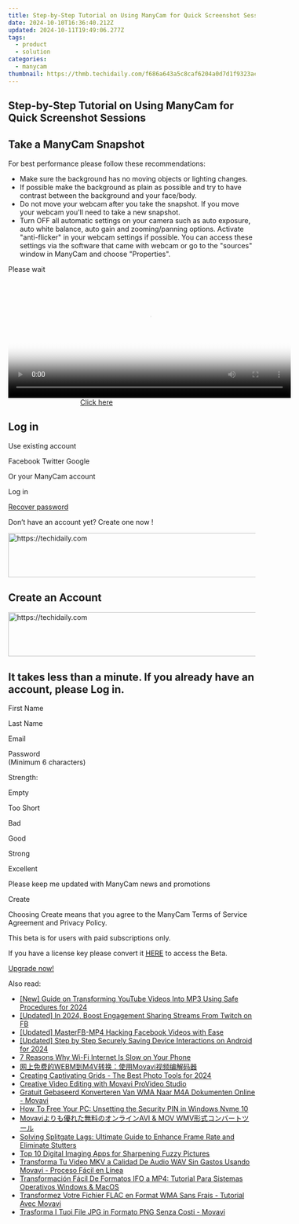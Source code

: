 ```yaml
---
title: Step-by-Step Tutorial on Using ManyCam for Quick Screenshot Sessions
date: 2024-10-10T16:36:40.212Z
updated: 2024-10-11T19:49:06.277Z
tags:
  - product
  - solution
categories:
  - manycam
thumbnail: https://thmb.techidaily.com/f686a643a5c8caf6204a0d7d1f9323ac2adea370f54448ccc0e12698405e95bf.jpg
---
```


## Step-by-Step Tutorial on Using ManyCam for Quick Screenshot Sessions

## Take a ManyCam Snapshot

For best performance please follow these recommendations:

* Make sure the background has no moving objects or lighting changes.
* If possible make the background as plain as possible and try to have contrast between the background and your face/body.
* Do not move your webcam after you take the snapshot. If you move your webcam you'll need to take a new snapshot.
* Turn OFF all automatic settings on your camera such as auto exposure, auto white balance, auto gain and zooming/panning options. Activate "anti-flicker" in your webcam settings if possible. You can access these settings via the software that came with webcam or go to the "sources" window in ManyCam and choose "Properties".

  
Please wait 

<!-- affiliate ads begin -->
<span id="1983573">
					<video width="576" height="240" style="cursor:pointer"
           poster="//a.impactradius-go.com/display-clicktoplayimage/1983573.png"
           onclick="if(!this.playClicked){this.play();this.setAttribute('controls',true);this.playClicked=true;}">
	   <source src="//a.impactradius-go.com/display-ad/22993-1983573">
	   <img src="//a.impactradius-go.com/display-clicktoplayimage/1983573.png" style="border: none; height: 100%; width: 100%; object-fit: contain">
	</video>
	<div style="width:360px;text-align:center"><a href="javascript:window.open(decodeURIComponent('https%3A%2F%2Fhomestyler.sjv.io%2Fc%2F5597632%2F1983573%2F22993'), '_blank');void(0);">Click here</a></div>
</span>
<img height="0" width="0" src="https://imp.pxf.io/i/5597632/1983573/22993" style="position:absolute;visibility:hidden;" border="0" />
<!-- affiliate ads end -->

## Log in

Use existing account

Facebook Twitter Google 

Or your ManyCam account

Log in 

[Recover password](https://tools.techidaily.com/manycam/products/) 

 Don’t have an account yet? Create one now ! 

<!-- affiliate ads begin -->
<a href="https://appsumo.8odi.net/c/5597632/2123734/7443" target="_top" id="2123734">
  <img src="//a.impactradius-go.com/display-ad/7443-2123734" border="0" alt="https://techidaily.com" width="728" height="90"/>
</a>
<img height="0" width="0" src="https://appsumo.8odi.net/i/5597632/2123734/7443" style="position:absolute;visibility:hidden;" border="0" />
<!-- affiliate ads end -->

## Create an Account

<!-- affiliate ads begin -->
<a href="https://zebaoaffiliateprogram.pxf.io/c/5597632/2137973/21526" target="_top" id="2137973">
  <img src="//a.impactradius-go.com/display-ad/21526-2137973" border="0" alt="https://techidaily.com" width="728" height="90"/>
</a>
<img height="0" width="0" src="https://zebaoaffiliateprogram.pxf.io/i/5597632/2137973/21526" style="position:absolute;visibility:hidden;" border="0" />
<!-- affiliate ads end -->

## It takes less than a minute. If you already have an account, please Log in.

First Name 

Last Name 

Email 

Password  
(Minimum 6 characters) 

Strength: 

Empty

Too Short

Bad

Good

Strong

Excellent

Please keep me updated with ManyCam news and promotions 

Create 

Choosing Create means that you agree to the ManyCam Terms of Service Agreement and Privacy Policy.

This beta is for users with paid subscriptions only.

If you have a license key please convert it [HERE](https://tools.techidaily.com/manycam/products/) to access the Beta.

[Upgrade now!](https://tools.techidaily.com/manycam/products/)

<ins class="adsbygoogle"
     style="display:block"
     data-ad-format="autorelaxed"
     data-ad-client="ca-pub-7571918770474297"
     data-ad-slot="1223367746"></ins>

<ins class="adsbygoogle"
     style="display:block"
     data-ad-client="ca-pub-7571918770474297"
     data-ad-slot="8358498916"
     data-ad-format="auto"
     data-full-width-responsive="true"></ins>

<span class="atpl-alsoreadstyle">Also read:</span>
<div><ul>
<li><a href="https://eaxpv-info.techidaily.com/new-guide-on-transforming-youtube-videos-into-mp3-using-safe-procedures-for-2024/"><u>[New] Guide on Transforming YouTube Videos Into MP3 Using Safe Procedures for 2024</u></a></li>
<li><a href="https://facebook-clips.techidaily.com/updated-in-2024-boost-engagement-sharing-streams-from-twitch-on-fb/"><u>[Updated] In 2024, Boost Engagement Sharing Streams From Twitch on FB</u></a></li>
<li><a href="https://facebook-video-content.techidaily.com/updated-masterfb-mp4-hacking-facebook-videos-with-ease/"><u>[Updated] MasterFB-MP4 Hacking Facebook Videos with Ease</u></a></li>
<li><a href="https://screen-capture.techidaily.com/updated-step-by-step-securely-saving-device-interactions-on-android-for-2024/"><u>[Updated] Step by Step Securely Saving Device Interactions on Android for 2024</u></a></li>
<li><a href="https://fox-that.techidaily.com/7-reasons-why-wi-fi-internet-is-slow-on-your-phone/"><u>7 Reasons Why Wi-Fi Internet Is Slow on Your Phone</u></a></li>
<li><a href="https://solve-news.techidaily.com/webmm4vmovavi/"><u>网上免费的WEBM到M4V转换：使用Movavi视频编解码器</u></a></li>
<li><a href="https://extra-tips.techidaily.com/creating-captivating-grids-the-best-photo-tools-for-2024/"><u>Creating Captivating Grids - The Best Photo Tools for 2024</u></a></li>
<li><a href="https://solve-news.techidaily.com/creative-video-editing-with-movavi-provideo-studio/"><u>Creative Video Editing with Movavi ProVideo Studio</u></a></li>
<li><a href="https://solve-news.techidaily.com/gratuit-gebaseerd-konverteren-van-wma-naar-m4a-dokumenten-online-movavi/"><u>Gratuit Gebaseerd Konverteren Van WMA Naar M4A Dokumenten Online - Movavi</u></a></li>
<li><a href="https://technical-tips.techidaily.com/how-to-free-your-pc-unsetting-the-security-pin-in-windows-nvme-10/"><u>How To Free Your PC: Unsetting the Security PIN in Windows Nvme 10</u></a></li>
<li><a href="https://solve-news.techidaily.com/movaviavi-and-mov-wmv/"><u>Movaviよりも優れた無料のオンラインAVI & MOV WMV形式コンバートツール</u></a></li>
<li><a href="https://win-blog.techidaily.com/solving-splitgate-lags-ultimate-guide-to-enhance-frame-rate-and-eliminate-stutters/"><u>Solving Splitgate Lags: Ultimate Guide to Enhance Frame Rate and Eliminate Stutters</u></a></li>
<li><a href="https://extra-lessons.techidaily.com/top-10-digital-imaging-apps-for-sharpening-fuzzy-pictures/"><u>Top 10 Digital Imaging Apps for Sharpening Fuzzy Pictures</u></a></li>
<li><a href="https://solve-news.techidaily.com/transforma-tu-video-mkv-a-calidad-de-audio-wav-sin-gastos-usando-movavi-proceso-facil-en-linea/"><u>Transforma Tu Video MKV a Calidad De Audio WAV Sin Gastos Usando Movavi - Proceso Fácil en Línea</u></a></li>
<li><a href="https://solve-news.techidaily.com/transformacion-facil-de-formatos-ifo-a-mp4-tutorial-para-sistemas-operativos-windows-and-macos/"><u>Transformación Fácil De Formatos IFO a MP4: Tutorial Para Sistemas Operativos Windows & MacOS</u></a></li>
<li><a href="https://solve-news.techidaily.com/transformez-votre-fichier-flac-en-format-wma-sans-frais-tutorial-avec-movavi/"><u>Transformez Votre Fichier FLAC en Format WMA Sans Frais - Tutorial Avec Movavi</u></a></li>
<li><a href="https://solve-news.techidaily.com/trasforma-i-tuoi-file-jpg-in-formato-png-senza-costi-movavi/"><u>Trasforma I Tuoi File JPG in Formato PNG Senza Costi - Movavi</u></a></li>
</ul></div>

